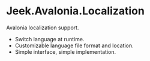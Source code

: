 # Jeek.Avalonia.Localization
Avalonia localization support.

- Switch language at runtime.
- Customizable language file format and location.
- Simple interface, simple implementation.
